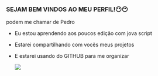 ### SEJAM BEM VINDOS AO MEU PERFIL!😶😶

podem me chamar de Pedro 

- Eu estou aprendendo aos poucos edição com jova script 
- Estarei compartilhando com vocẽs meus projetos
- E estarei usando do GITHUB para me organizar

  ![](https://media1.tenor.com/m/EIlj3qUSKDUAAAAd/jjk-jujutsu-kaisen.gif)
